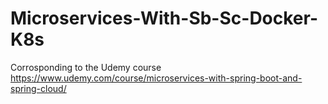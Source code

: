 # Microservices-With-Sb-Sc-Docker-K8s
 Corrosponding to the Udemy course https://www.udemy.com/course/microservices-with-spring-boot-and-spring-cloud/
